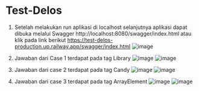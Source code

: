 # Test-Delos

1. Setelah melakukan run aplikasi di localhost selanjutnya aplikasi dapat dibuka melalui Swagger http://localhost:8080/swagger/index.html atau klik pada link berikut https://test-delos-production.up.railway.app/swagger/index.html
![image](https://user-images.githubusercontent.com/49031529/212848131-3e193845-e3a3-41c7-854b-479a3bf77d09.png)

2. Jawaban dari Case 1 terdapat pada tag Library
![image](https://user-images.githubusercontent.com/49031529/212847318-e259bf8b-bfa4-40f1-a835-b48c8ea9a4e1.png)
![image](https://user-images.githubusercontent.com/49031529/212849115-15071ee3-8f8a-4c75-9d4d-edc5b88e3ea3.png)

3. Jawaban dari case 2 terdapat pada tag Candy
![image](https://user-images.githubusercontent.com/49031529/212847580-37b4200b-4406-4e33-a408-f59f4dc4c08c.png)
![image](https://user-images.githubusercontent.com/49031529/212849288-264a4428-64ca-4c31-b263-1f1e14da83d5.png)

4. Jawaban dari case 3 terdapat pada tag ArrayElement
![image](https://user-images.githubusercontent.com/49031529/212848217-bcad52f9-946f-4439-9465-c0b0839920be.png)
![image](https://user-images.githubusercontent.com/49031529/212849454-a5d9af1f-8a81-425e-8140-55becb0f0b7b.png)

